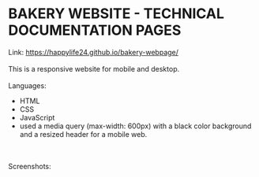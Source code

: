 # BAKERY WEBSITE - TECHNICAL DOCUMENTATION PAGES
Link: https://happylife24.github.io/bakery-webpage/
<br>
<br>
This is a responsive website for mobile and desktop.
<br>
<br>
Languages:
<br>
   <ul>
     <li>HTML</li>
     <li>CSS</li>
     <li>JavaScript</li>
     <li>used a media query (max-width: 600px) with a black color background and a resized header for a mobile web.</li>
  </ul>
 <br>
 <br>
Screenshots:




